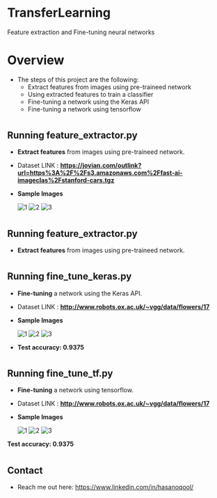 # TransferLearning
Feature extraction and Fine-tuning neural networks

# Overview
* The steps of this project are the following:
    * Extract features from images using pre-traineed network
    * Using extracted features to train a classifier
    * Fine-tuning a network using the Keras API
    * Fine-tuning a network using tensorflow

#
## Running feature_extractor.py
* <b>Extract features</b> from images using pre-traineed network.
* Dataset LINK : <b>https://jovian.com/outlink?url=https%3A%2F%2Fs3.amazonaws.com%2Ffast-ai-imageclas%2Fstanford-cars.tgz</b>

* <b>Sample Images</b>

    ![1](https://github.com/hasanoqool/TransferLearning/blob/main/images/00001.jpg)
    ![2](https://github.com/hasanoqool/TransferLearning/blob/main/images/00002.jpg)
    ![3](https://github.com/hasanoqool/TransferLearning/blob/main/images/00003.jpg)

#
## Running feature_extractor.py
* <b>Extract features</b> from images using pre-traineed network.

#
## Running fine_tune_keras.py
* <b>Fine-tuning</b> a network using the Keras API.
* Dataset LINK : <b>http://www.robots.ox.ac.uk/~vgg/data/flowers/17</b>

* <b>Sample Images</b>

    ![1](https://github.com/hasanoqool/TransferLearning/blob/main/images/1.jpg)
    ![2](https://github.com/hasanoqool/TransferLearning/blob/main/images/2.jpg)
    ![3](https://github.com/hasanoqool/TransferLearning/blob/main/images/3.jpg)

* <b>Test accuracy: 0.9375</b>
#
## Running fine_tune_tf.py
* <b>Fine-tuning</b> a network using tensorflow.
* Dataset LINK : <b>http://www.robots.ox.ac.uk/~vgg/data/flowers/17</b>

* <b>Sample Images</b>

    ![1](https://github.com/hasanoqool/TransferLearning/blob/main/images/4.jpg)
    ![2](https://github.com/hasanoqool/TransferLearning/blob/main/images/5.jpg)
    ![3](https://github.com/hasanoqool/TransferLearning/blob/main/images/6.jpg)
    
<b>Test accuracy: 0.9375</b>
#
## Contact
* Reach me out here: https://www.linkedin.com/in/hasanoqool/
#